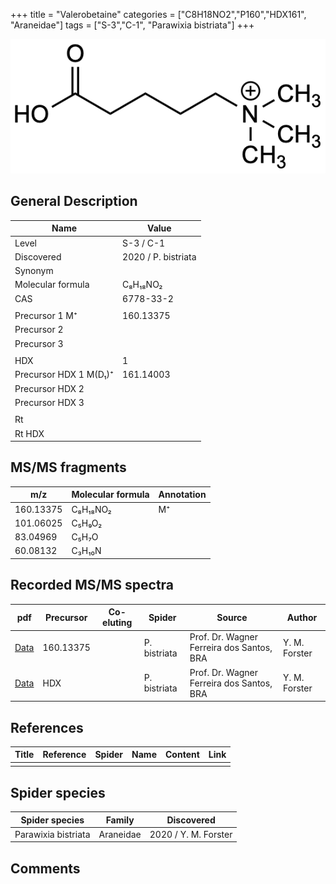 +++
title = "Valerobetaine"
categories = ["C8H18NO2","P160","HDX161",
"Araneidae"]
tags = ["S-3","C-1",
"Parawixia bistriata"]
+++

![](/img/Valerobetaine.png)

## General Description

| Name                   | Value               |
|------------------------|---------------------|
| Level                  | S-3 / C-1           |
| Discovered             | 2020 / P. bistriata |
| Synonym                |                     |
| Molecular formula      | C₈H₁₈NO₂            |
| CAS                    | 6778-33-2           |
|                        |                     |
| Precursor 1  M⁺        | 160.13375           |
| Precursor 2            |                     |
| Precursor 3            |                     |
|                        |                     |
| HDX                    | 1                   |
| Precursor HDX 1  M(D₁)⁺ | 161.14003           |
| Precursor HDX 2        |                     |
| Precursor HDX 3        |                     |
|                        |                     |
| Rt                     |                     |
| Rt HDX                 |                     |

## MS/MS fragments

| m/z       | Molecular formula | Annotation |
|-----------|-------------------|------------|
| 160.13375 | C₈H₁₈NO₂          | M⁺         |
| 101.06025 | C₅H₉O₂            |            |
| 83.04969  | C₅H₇O             |            |
| 60.08132  | C₃H₁₀N            |            |

## Recorded MS/MS spectra

| pdf | Precursor | Co-eluting | Spider | Source | Author |
|-----|-----------|------------|--------|--------|--------|
| [Data](/pdf/P-bistriata/160_Valerobetaine_Pb.pdf) | 160.13375  |           | P. bistriata | Prof. Dr. Wagner Ferreira dos Santos, BRA | Y. M. Forster |
| [Data](/pdf/P-bistriata/160_Valerobetaine_Pb_HDX.pdf) | HDX  |           | P. bistriata | Prof. Dr. Wagner Ferreira dos Santos, BRA | Y. M. Forster |

## References

| Title | Reference | Spider | Name | Content | Link |
|-------|-----------|--------|------|---------|------|
|       |           |        |      |         |      |

## Spider species

| Spider species      | Family    | Discovered           |
|---------------------|-----------|----------------------|
| Parawixia bistriata | Araneidae | 2020 / Y. M. Forster |

## Comments